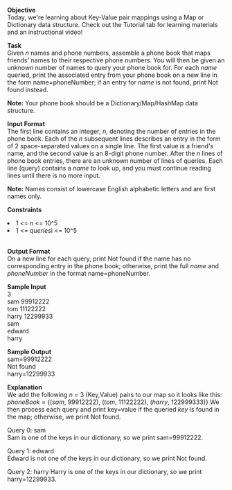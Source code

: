<b>Objective</b><br>
Today, we're learning about Key-Value pair mappings using a Map or Dictionary data structure. Check out the Tutorial tab for learning materials and an instructional video!

<b>Task</b><br>
Given <i>n</i> names and phone numbers, assemble a phone book that maps friends' names to their respective phone numbers. You will then be given an unknown number of names to query your phone book for. For each <i>name</i> queried, print the associated entry from your phone book on a new line in the form name=phoneNumber; if an entry for <i>name</i> is not found, print Not found instead.

<b>Note:</b> Your phone book should be a Dictionary/Map/HashMap data structure.

<b>Input Format</b><br>
The first line contains an integer, <i>n</i>, denoting the number of entries in the phone book. 
Each of the <i>n</i> subsequent lines describes an entry in the form of 2 space-separated values on a single line. The first value is a friend's name, and the second value is an 8-digit phone number.
After the <i>n</i> lines of phone book entries, there are an unknown number of lines of queries. Each line (query) contains a <i>name</i> to look up, and you must continue reading lines until there is no more input.

<b>Note:</b> Names consist of lowercase English alphabetic letters and are first names only.

<b>Constraints</b><br>
<li>1 <= <i>n</i> <= 10^5</li>
<li>1 <= <i>queries</i>i <= 10^5</li><br>

<b>Output Format</b><br>
On a new line for each query, print Not found if the name has no corresponding entry in the phone book; otherwise, print the full <i>name</i> and <i>phoneNumber</i> in the format name=phoneNumber.

<b>Sample Input</b><br>
3<br>
sam 99912222<br>
tom 11122222<br>
harry 12299933<br>
sam<br>
edward<br>
harry<br>

<b>Sample Output</b><br>
sam=99912222<br>
Not found<br>
harry=12299933<br>

<b>Explanation</b><br>
We add the following <i>n</i> = 3 (Key,Value) pairs to our map so it looks like this:
<i>phoneBook</i> = {(<i>sam</i>, 99912222), (<i>tom</i>, 11122222), (<i>harry</i>, 122999333)}
We then process each query and print key=value if the queried <i>key</i> is found in the map; otherwise, we print Not found.

Query 0: sam <br>
Sam is one of the keys in our dictionary, so we print sam=99912222.

Query 1: edward<br>
Edward is not one of the keys in our dictionary, so we print Not found.<br>

Query 2: harry 
Harry is one of the keys in our dictionary, so we print <br>
harry=12299933.
